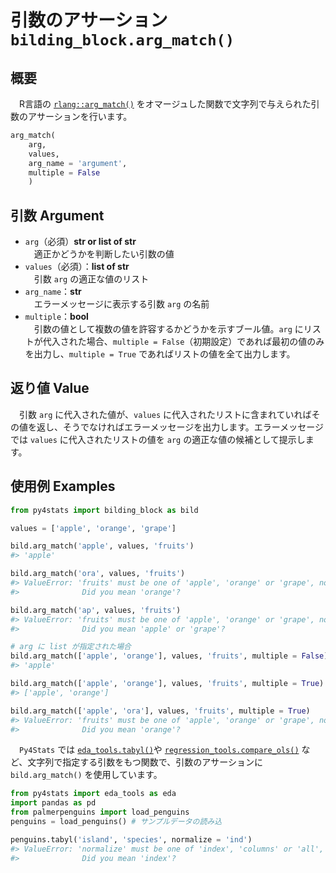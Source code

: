 # 引数のアサーション `bilding_block.arg_match()`

## 概要

　R言語の [`rlang::arg_match()`](https://rlang.r-lib.org/reference/arg_match.html) をオマージュした関数で文字列で与えられた引数のアサーションを行います。

``` python
arg_match(
    arg, 
    values, 
    arg_name = 'argument', 
    multiple = False
    )
``` 

## 引数 Argument

- `arg`（必須）**str or list of str**</br>
　適正かどうかを判断したい引数の値　
- `values`（必須）：**list of str**</br>
　引数 `arg` の適正な値のリスト
- `arg_name`：**str**</br>
　エラーメッセージに表示する引数 `arg` の名前
- `multiple`：**bool**</br>
　引数の値として複数の値を許容するかどうかを示すブール値。`arg` にリストが代入された場合、`multiple = False`（初期設定）であれば最初の値のみを出力し、`multiple = True` であればリストの値を全て出力します。

## 返り値 Value

　引数 `arg` に代入された値が、`values` に代入されたリストに含まれていればその値を返し、そうでなければエラーメッセージを出力します。エラーメッセージでは `values` に代入されたリストの値を `arg` の適正な値の候補として提示します。


## 使用例 Examples

```python
from py4stats import bilding_block as bild 

values = ['apple', 'orange', 'grape']

bild.arg_match('apple', values, 'fruits')
#> 'apple'

bild.arg_match('ora', values, 'fruits')
#> ValueError: 'fruits' must be one of 'apple', 'orange' or 'grape', not 'ora'.
#>              Did you mean 'orange'?

bild.arg_match('ap', values, 'fruits')
#> ValueError: 'fruits' must be one of 'apple', 'orange' or 'grape', not 'ap'.
#>              Did you mean 'apple' or 'grape'?
```

```python
# arg に list が指定された場合
bild.arg_match(['apple', 'orange'], values, 'fruits', multiple = False)
#> 'apple'

bild.arg_match(['apple', 'orange'], values, 'fruits', multiple = True)
#> ['apple', 'orange']

bild.arg_match(['apple', 'ora'], values, 'fruits', multiple = True)
#> ValueError: 'fruits' must be one of 'apple', 'orange' or 'grape', not 'ora'.
#>              Did you mean 'orange'?
```

　`Py4Stats` では [`eda_tools.tabyl()`](https://github.com/Hirototensho/Py4Stats/blob/main/man/tabyl.md)や [`regression_tools.compare_ols()`](https://github.com/Hirototensho/Py4Stats/blob/main/man/compare_ols.md) など、文字列で指定する引数をもつ関数で、引数のアサーションに `bild.arg_match()` を使用しています。

```python
from py4stats import eda_tools as eda
import pandas as pd
from palmerpenguins import load_penguins
penguins = load_penguins() # サンプルデータの読み込

penguins.tabyl('island', 'species', normalize = 'ind')
#> ValueError: 'normalize' must be one of 'index', 'columns' or 'all', not 'ind'.
#>              Did you mean 'index'?
```
